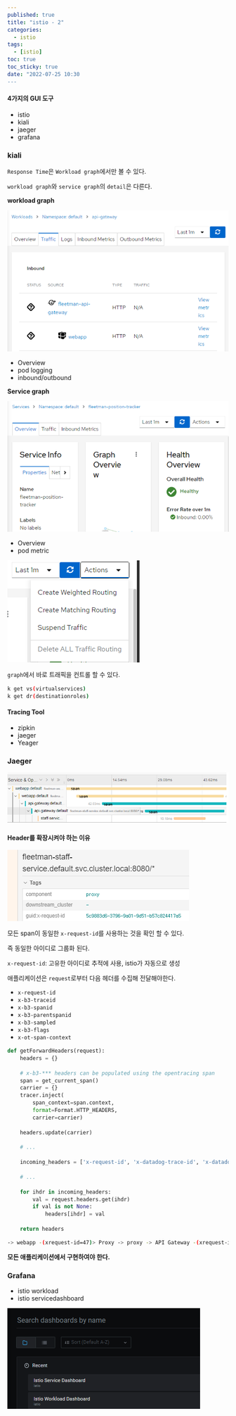 ```yaml
---
published: true
title: "istio - 2"
categories:
  - istio
tags:
  - [istio]
toc: true
toc_sticky: true
date: "2022-07-25 10:30
---
```


#### 4가지의 GUI 도구

* istio
* kiali
* jaeger
* grafana

### kiali

`Response Time`은 `Workload graph`에서만 볼 수 있다.

`workload graph`와 `service graph`의 `detail`은 다른다. 

**workload graph**

![image-20220722181404402](../../../assets/images/posts/2022-07-22-post-istio-2/image-20220722181404402.png)

* Overview
* pod logging
* inbound/outbound

**Service graph**

![image-20220722181647798](../../../assets/images/posts/2022-07-22-post-istio-2/image-20220722181647798.png)

* Overview
* pod metric

![image-20220725100049367](../../../assets/images/posts/2022-07-25-post-istio-2/image-20220725100049367.png)

`graph`에서 바로 트래픽을 컨트롤 할 수 있다.

```bash
k get vs(virtualservices)
k get dr(destinationroles)
```

#### Tracing Tool

* zipkin
* jaeger
* Yeager

### Jaeger

![image-20220725102509048](../../../assets/images/posts/2022-07-25-post-istio-2/image-20220725102509048.png)

#### Header를 확장시켜야 하는 이유

![image-20220725104813954](../../../assets/images/posts/2022-07-25-post-istio-2/image-20220725104813954.png)

모든 span이 동일한 `x-request-id`를 사용하는 것을 확인 할 수 있다.

즉 동일한 아이디로 그룹화 된다.

`x-request-id`: 고유한 아이디로 추적에 사용, istio가 자동으로 생성

애플리케이션은 `request`로부터 다음 헤더를 수집해 전달해야한다.

- `x-request-id`
- `x-b3-traceid`
- `x-b3-spanid`
- `x-b3-parentspanid`
- `x-b3-sampled`
- `x-b3-flags`
- `x-ot-span-context`

```python
def getForwardHeaders(request):
    headers = {}

    # x-b3-*** headers can be populated using the opentracing span
    span = get_current_span()
    carrier = {}
    tracer.inject(
        span_context=span.context,
        format=Format.HTTP_HEADERS,
        carrier=carrier)

    headers.update(carrier)

    # ...

    incoming_headers = ['x-request-id', 'x-datadog-trace-id', 'x-datadog-parent-id', 'x-datadog-sampled']

    # ...

    for ihdr in incoming_headers:
        val = request.headers.get(ihdr)
        if val is not None:
            headers[ihdr] = val

    return headers

```

```bash
-> webapp -(xrequest-id=47)> Proxy -> proxy -> API Gateway -(xrequest-id=47)> Proxy
```

**모든 애플리케이션에서 구현하여야 한다.**

### Grafana

* istio workload
* istio servicedashboard

![image-20220725151022525](../../../assets/images/posts/2022-07-25-post-istio-2/image-20220725151022525.png)

